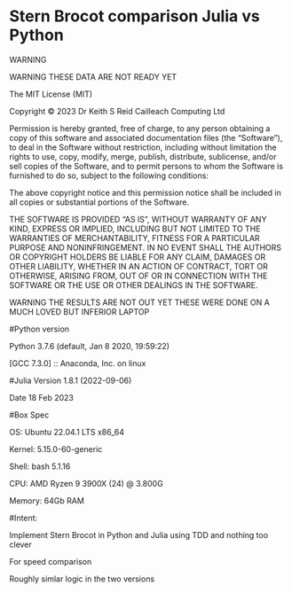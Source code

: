 # Stern Brocot comparison Julia vs Python

  WARNING
  
  WARNING THESE DATA ARE NOT READY YET


The MIT License (MIT)

Copyright © 2023 Dr Keith S Reid Cailleach Computing Ltd

Permission is hereby granted, free of charge, to any person obtaining a copy of this software and 
associated documentation files (the “Software”), to deal in the Software without restriction, 
including without limitation the rights to use, copy, modify, merge, publish, distribute, sublicense, 
and/or sell copies of the Software, and to permit persons to whom the Software is furnished to do 
so, subject to the following conditions:

The above copyright notice and this permission notice shall be included in all copies or substantial 
portions of the Software.

THE SOFTWARE IS PROVIDED “AS IS”, WITHOUT WARRANTY OF ANY KIND, EXPRESS OR IMPLIED, INCLUDING BUT 
NOT LIMITED TO THE WARRANTIES OF MERCHANTABILITY, FITNESS FOR A PARTICULAR PURPOSE AND NONINFRINGEMENT. 
IN NO EVENT SHALL THE AUTHORS OR COPYRIGHT HOLDERS BE LIABLE FOR ANY CLAIM, DAMAGES OR OTHER LIABILITY, 
WHETHER IN AN ACTION OF CONTRACT, TORT OR OTHERWISE, ARISING FROM, OUT OF OR IN CONNECTION WITH THE 
SOFTWARE OR THE USE OR OTHER DEALINGS IN THE SOFTWARE.


WARNING THE RESULTS ARE NOT OUT YET THESE WERE DONE ON A MUCH LOVED BUT INFERIOR LAPTOP


#Python version

Python 3.7.6 (default, Jan  8 2020, 19:59:22) 

[GCC 7.3.0] :: Anaconda, Inc. on linux

#Julia Version 
1.8.1 (2022-09-06)

Date 18 Feb 2023

#Box Spec

OS:         Ubuntu 22.04.1 LTS x86_64

Kernel:     5.15.0-60-generic 

Shell:      bash 5.1.16 

CPU:        AMD Ryzen 9 3900X (24) @ 3.800G 

Memory:     64Gb RAM
                     
#Intent:

Implement Stern Brocot in Python and Julia using TDD and nothing too clever

For speed comparison

Roughly simlar logic in the two versions
